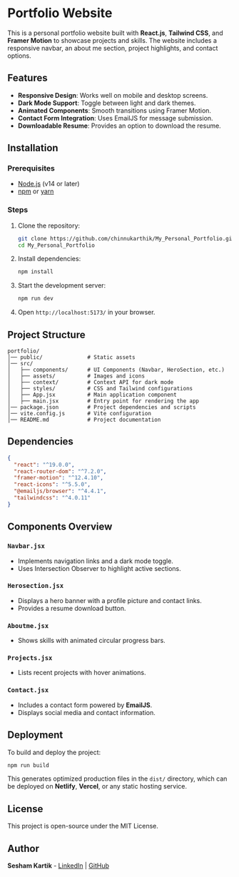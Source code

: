 # Portfolio Website

This is a personal portfolio website built with **React.js**, **Tailwind CSS**, and **Framer Motion** to showcase projects and skills. The website includes a responsive navbar, an about me section, project highlights, and contact options.

## Features

- **Responsive Design**: Works well on mobile and desktop screens.
- **Dark Mode Support**: Toggle between light and dark themes.
- **Animated Components**: Smooth transitions using Framer Motion.
- **Contact Form Integration**: Uses EmailJS for message submission.
- **Downloadable Resume**: Provides an option to download the resume.

## Installation

### Prerequisites

- [Node.js](https://nodejs.org/) (v14 or later)
- [npm](https://www.npmjs.com/) or [yarn](https://yarnpkg.com/)

### Steps

1. Clone the repository:
   ```sh
   git clone https://github.com/chinnukarthik/My_Personal_Portfolio.git
   cd My_Personal_Portfolio
   ```
2. Install dependencies:
   ```sh
   npm install
   ```
3. Start the development server:
   ```sh
   npm run dev
   ```
4. Open `http://localhost:5173/` in your browser.

## Project Structure

```
portfolio/
│── public/              # Static assets
│── src/
│   ├── components/      # UI Components (Navbar, HeroSection, etc.)
│   ├── assets/          # Images and icons
│   ├── context/         # Context API for dark mode
│   ├── styles/          # CSS and Tailwind configurations
│   ├── App.jsx          # Main application component
│   ├── main.jsx         # Entry point for rendering the app
│── package.json         # Project dependencies and scripts
│── vite.config.js       # Vite configuration
│── README.md            # Project documentation
```

## Dependencies

```json
{
  "react": "^19.0.0",
  "react-router-dom": "^7.2.0",
  "framer-motion": "^12.4.10",
  "react-icons": "^5.5.0",
  "@emailjs/browser": "^4.4.1",
  "tailwindcss": "^4.0.11"
}
```

## Components Overview

### `Navbar.jsx`

- Implements navigation links and a dark mode toggle.
- Uses Intersection Observer to highlight active sections.

### `Herosection.jsx`

- Displays a hero banner with a profile picture and contact links.
- Provides a resume download button.

### `Aboutme.jsx`

- Shows skills with animated circular progress bars.

### `Projects.jsx`

- Lists recent projects with hover animations.

### `Contact.jsx`

- Includes a contact form powered by **EmailJS**.
- Displays social media and contact information.

## Deployment

To build and deploy the project:

```sh
npm run build
```

This generates optimized production files in the `dist/` directory, which can be deployed on **Netlify**, **Vercel**, or any static hosting service.

## License

This project is open-source under the MIT License.

## Author

**Sesham Kartik** - [LinkedIn](https://www.linkedin.com/in/sesham-karthik-akank1445/) | [GitHub](https://github.com/chinnukarthik)

